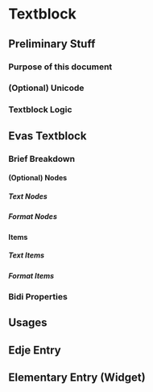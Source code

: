# Textblock

## Preliminary Stuff

### Purpose of this document

### (Optional) Unicode

### Textblock Logic

## Evas Textblock

### Brief Breakdown

#### (Optional) Nodes

##### Text Nodes

##### Format Nodes

#### Items

##### Text Items

##### Format Items

### Bidi Properties

## Usages

## Edje Entry

## Elementary Entry (Widget)
